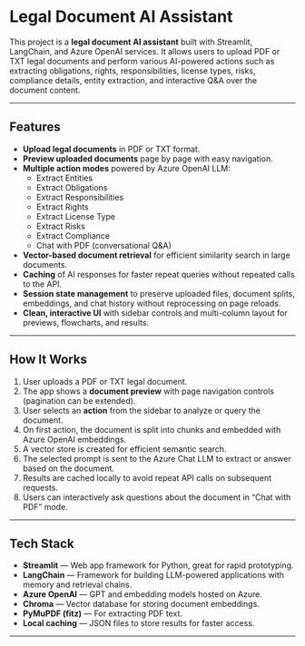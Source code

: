 # Legal Document AI Assistant

This project is a **legal document AI assistant** built with Streamlit, LangChain, and Azure OpenAI services. It allows users to upload PDF or TXT legal documents and perform various AI-powered actions such as extracting obligations, rights, responsibilities, license types, risks, compliance details, entity extraction, and interactive Q&A over the document content.

---

## Features

- **Upload legal documents** in PDF or TXT format.
- **Preview uploaded documents** page by page with easy navigation.
- **Multiple action modes** powered by Azure OpenAI LLM:
  - Extract Entities
  - Extract Obligations
  - Extract Responsibilities
  - Extract Rights
  - Extract License Type
  - Extract Risks
  - Extract Compliance
  - Chat with PDF (conversational Q&A)
- **Vector-based document retrieval** for efficient similarity search in large documents.
- **Caching** of AI responses for faster repeat queries without repeated calls to the API.
- **Session state management** to preserve uploaded files, document splits, embeddings, and chat history without reprocessing on page reloads.
- **Clean, interactive UI** with sidebar controls and multi-column layout for previews, flowcharts, and results.

---

## How It Works

1. User uploads a PDF or TXT legal document.
2. The app shows a **document preview** with page navigation controls (pagination can be extended).
3. User selects an **action** from the sidebar to analyze or query the document.
4. On first action, the document is split into chunks and embedded with Azure OpenAI embeddings.
5. A vector store is created for efficient semantic search.
6. The selected prompt is sent to the Azure Chat LLM to extract or answer based on the document.
7. Results are cached locally to avoid repeat API calls on subsequent requests.
8. Users can interactively ask questions about the document in “Chat with PDF” mode.

---

## Tech Stack

- **Streamlit** — Web app framework for Python, great for rapid prototyping.
- **LangChain** — Framework for building LLM-powered applications with memory and retrieval chains.
- **Azure OpenAI** — GPT and embedding models hosted on Azure.
- **Chroma** — Vector database for storing document embeddings.
- **PyMuPDF (fitz)** — For extracting PDF text.
- **Local caching** — JSON files to store results for faster access.

---
